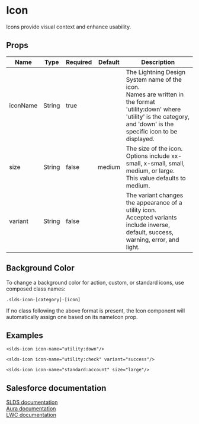 # Icon

Icons provide visual context and enhance usability.

## Props

| Name     | Type    | Required | Default | Description |
| -------- | ------- | -------- | ------- | ----------- |
| iconName | String  | true     |         | The Lightning Design System name of the icon.<br>Names are written in the format 'utility:down' where 'utility' is the category, and 'down' is the specific icon to be displayed. |
| size     | String  | false    | medium  | The size of the icon.<br>Options include xx-small, x-small, small, medium, or large.<br>This value defaults to medium. |
| variant  | String  | false    |         | The variant changes the appearance of a utility icon.<br>Accepted variants include inverse, default, success, warning, error, and light. |

## Background Color
To change a background color for action, custom, or standard icons, use composed class names:

`.slds-icon-[category]-[icon]`

If no class following the above format is present, the Icon component will automatically assign one based on its nameIcon prop.

## Examples

```vue
<slds-icon icon-name="utility:down"/>

<slds-icon icon-name="utility:check" variant="success"/>

<slds-icon icon-name="standard:account" size="large"/>
```

## Salesforce documentation
[SLDS documentation](https://www.lightningdesignsystem.com/components/icons/)<br>
[Aura documentation](https://developer.salesforce.com/docs/component-library/bundle/lightning:icon)<br>
[LWC documentation](https://developer.salesforce.com/docs/component-library/bundle/lightning-icon)<br>